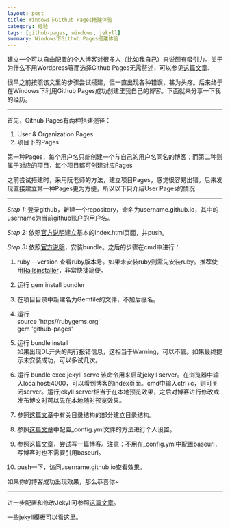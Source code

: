 ```yaml
---
layout: post
title: Windows下Github Pages搭建体验
category: 经验
tags: [github-pages, windows, jekyll]
summary: Windows下Github Pages搭建体验
---
```


建立一个可以自由配置的个人博客对很多人（比如我自己）来说颇有吸引力。关于为什么不用Wordpress等而选择Github Pages无需赘述，可以参见[这篇文章](http://www.ruanyifeng.com/blog/2012/08/blogging_with_jekyll.html).

很早之前按照该文里的步骤尝试搭建，但一直出现各种错误，甚为头疼。后来终于在Windows下利用Github Pages成功创建里我自己的博客。下面就来分享一下我的经历。

---

首先，Github Pages有两种搭建途径：

1. User & Organization Pages   
2. 项目下的Pages

第一种Pages，每个用户名只能创建一个与自己的用户名同名的博客；而第二种则属于对应的项目，每个项目都可创建对应Pages

之前尝试搭建时，采用阮老师的方法，建立项目Pages，感觉很容易出错。后来发现直接建立第一种Pages更为方便，所以以下只介绍User Pages的情况

---

*Step 1:* 登录github，新建一个repository，命名为username.github.io，其中的username为当前github账户的用户名。

*Step 2:* 依照[官方说明](https://pages.github.com/)建立基本的index.html页面，并push。

*Step 3:* 依照[官方说明](https://help.github.com/articles/using-jekyll-with-pages/)，安装bundle。之后的步骤在cmd中进行：

1. <span class="command"><span>ruby --version</span></span> 查看ruby版本号。如果未安装ruby则需先安装ruby。推荐使用[Railsinstaller](http://railsinstaller.org/en)，非常快捷简便。
2. 运行
   <span class="command"><span>gem install bundler</span></span>
   
3. 在项目目录中新建名为Gemfile的文件，不加后缀名。
4. 运行</br>
   <span class="command"><span>source 'https//rubygems.org'</span></span> </br>
   <span class="command"><span>gem 'github-pages'</span></span>
    
5. 运行
   <span class="command"><span>bundle install</span></span>  
如果出现DL开头的两行报错信息，这相当于Warning，可以不管。如果最终提示未安装成功，可以多试几次。
6. 运行
   <span class="command"><span>bundle exec jekyll serve</span></span> 
   该命令用来启动jekyll server。在浏览器中输入localhost:4000，可以看到博客的index页面。cmd中输入ctrl+c，则可关闭server。运行jekyll server相当于在本地预览效果，之后对博客进行修改或发布博文时可以先在本地随时预览效果。
   
7. 参照[这篇文章](http://justcoding.iteye.com/blog/1959737)中有关目录结构的部分建立目录结构。
8. 参照[这篇文章](http://www.cnblogs.com/purediy/archive/2013/03/07/2948892.html)中配置_config.yml文件的方法进行个人设置。
9. 参照[这篇文章](http://www.ruanyifeng.com/blog/2012/08/blogging_with_jekyll.html)，尝试写一篇博客。注意：不用在_config.yml中配置baseurl，写博客时也不需要引用baseurl。
10. push一下，访问username.github.io查看效果。

如果你的博客成功出现效果，那么恭喜你~

---

进一步配置和修改Jekyll可参照[这篇文章](http://blog.javachen.com/2013/08/31/my-jekyll-config/)。

一些jekyll模板可以[看这里](http://jekyllthemes.org/)。